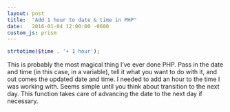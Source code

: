 ```yaml
---
layout: post
title:  "Add 1 hour to date & time in PHP"
date:   2016-01-04 12:00:00 -0600
custom_js: prism
---
```

```php
strtotime($time . '+ 1 hour');
```

This is probably the most magical thing I’ve ever done PHP. Pass in the date and time (in this case, in a variable), tell it what you want to do with it, and out comes the updated date and time. I needed to add an hour to the time I was working with. Seems simple until you think about transition to the next day. This function takes care of advancing the date to the next day if necessary.
